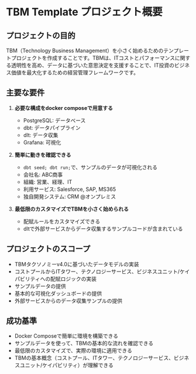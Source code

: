 # TBM Template プロジェクト概要

## プロジェクトの目的

TBM（Technology Business Management）を小さく始めるためのテンプレートプロジェクトを作成することです。TBMは、ITコストとパフォーマンスに関する透明性を高め、データに基づいた意思決定を支援することで、IT投資のビジネス価値を最大化するための経営管理フレームワークです。

## 主要な要件

1. **必要な構成をdocker composeで用意する**
   - PostgreSQL: データベース
   - dbt: データパイプライン
   - dlt: データ収集
   - Grafana: 可視化

2. **簡単に動きを確認できる**
   - `dbt seed; dbt run;`で、サンプルのデータが可視化される
   - 会社名: ABC商事
   - 組織: 営業、経理、IT
   - 利用サービス: Salesforce, SAP, MS365
   - 独自開発システム: CRM @オンプレミス

3. **最低限のカスタマイズでTBMを小さく始められる**
   - 配賦ルールをカスタマイズできる
   - dltで外部サービスからデータ収集するサンプルコードが含まれている

## プロジェクトのスコープ

- TBMタクソノミーv4.0に基づいたデータモデルの実装
- コストプールからITタワー、テクノロジーサービス、ビジネスユニット/ケイパビリティへの配賦ロジックの実装
- サンプルデータの提供
- 基本的な可視化ダッシュボードの提供
- 外部サービスからのデータ収集サンプルの提供

## 成功基準

- Docker Composeで簡単に環境を構築できる
- サンプルデータを使って、TBMの基本的な流れを確認できる
- 最低限のカスタマイズで、実際の環境に適用できる
- TBMの基本概念（コストプール、ITタワー、テクノロジーサービス、ビジネスユニット/ケイパビリティ）が理解できる
